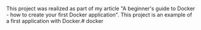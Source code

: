 This project was realized as part of my article "A beginner's guide to Docker - how to create your first Docker application". This project is an example of a first application with Docker.#   d o c k e r  
 